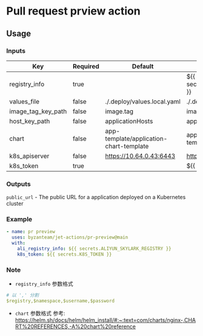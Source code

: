 # Pull request prview action

## Usage
### Inputs
| Key                 | Required| Default                     | Example                                                 |
| ------------------- | ------- | --------------------------- | ------------------------------------------------------- |
| registry_info   | true    |                             | ${{ secrets.ALIYUN_SKYLARK_REGISTRY }}                      |
| values_file         | false   | ./.deploy/values.local.yaml | ./.deploy/values.local.yaml                             |
| image_tag_key_path  | false   | image.tag                   | image.tag                                               |
| host_key_path       | false   | applicationHosts            | applicationHosts                                        |
| chart          | false   | app-template/application-chart-template  | app-template/application-chart-template         |
| k8s_apiserver       | false   | https://10.64.0.43:6443     | https://10.64.0.43:6443                                 |
| k8s_token           | true    |                             | ${{ secrets.K8S_TOKEN }}                                |

### Outputs
`public_url` - The public URL for a application deployed on a Kubernetes cluster

### Example
```yaml
- name: pr preview
  uses: byzanteam/jet-actions/pr-preview@main
  with:
    ali_registry_info: ${{ secrets.ALIYUN_SKYLARK_REGISTRY }}
    k8s_token: ${{ secrets.K8S_TOKEN }}
```

### Note

- `registry_info` 参数格式
```yaml
# 以 ',' 分割
$registry,$namespace,$username,$password
```

- `chart` 参数格式
参考: https://helm.sh/docs/helm/helm_install/#:~:text=com/charts/nginx-,CHART%20REFERENCES,-A%20chart%20reference
